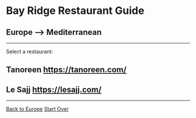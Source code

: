 # Bay Ridge Restaurant Guide
## Europe --> Mediterranean
---
Select a restaurant:
## Tanoreen https://tanoreen.com/
## Le Sajj https://lesajj.com/
---
[Back to Europe](europe.md)
[Start Over](../home.md)
